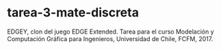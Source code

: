 # tarea-3-mate-discreta
EDGEY, clon del juego EDGE Extended. Tarea para el curso Modelación y Computación Gráfica para Ingenieros, Universidad de Chile, FCFM, 2017.

